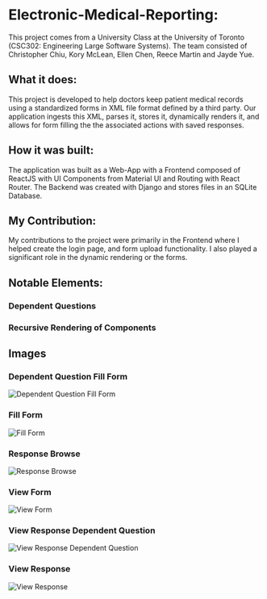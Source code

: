 # Electronic-Medical-Reporting:
This project comes from a University Class at the University of Toronto (CSC302: Engineering Large Software Systems). The team consisted of Christopher Chiu, Kory McLean, Ellen Chen, Reece Martin and Jayde Yue. 

## What it does:
This project is developed to help doctors keep patient medical records using a standardized forms in XML file format defined by a third party. Our application ingests this XML, parses it, stores it, dynamically renders it, and allows for form filling the the associated actions with saved responses.

## How it was built:
The application was built as a Web-App with a Frontend composed of ReactJS with UI Components from Material UI and Routing with React Router. The Backend was created with Django and stores files in an SQLite Database.

## My Contribution:
My contributions to the project were primarily in the Frontend where I helped create the login page, and form upload functionality. I also played a significant role in the dynamic rendering or the forms.

## Notable Elements: 

### Dependent Questions

### Recursive Rendering of Components

## Images

### Dependent Question Fill Form

![Dependent Question Fill Form](https://github.com/reecemartin/Electronic-Medical-Reporting/blob/master/Screenshots/Fill-Form-Dependent-Question.png?raw=true)

### Fill Form

![Fill Form](https://github.com/reecemartin/Electronic-Medical-Reporting/blob/master/Screenshots/Fill-Form.png?raw=true)

### Response Browse

![Response Browse](https://github.com/reecemartin/Electronic-Medical-Reporting/blob/master/Screenshots/Response-Browse.png)

### View Form

![View Form](https://github.com/reecemartin/Electronic-Medical-Reporting/blob/master/Screenshots/View-Forms.png)

### View Response Dependent Question

![View Response Dependent Question](https://github.com/reecemartin/Electronic-Medical-Reporting/blob/master/Screenshots/View-Response-Dependent-Question.png?raw=true)

### View Response

![View Response](https://github.com/reecemartin/Electronic-Medical-Reporting/blob/master/Screenshots/View-Response.png?raw=true)
